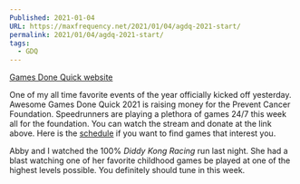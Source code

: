 ```yaml
---
Published: 2021-01-04
URL: https://maxfrequency.net/2021/01/04/agdq-2021-start/
permalink: 2021/01/04/agdq-2021-start/
tags:
  - GDQ
---
```

[Games Done Quick website](https://gamesdonequick.com/)

One of my all time favorite events of the year officially kicked off yesterday. Awesome Games Done Quick 2021 is raising money for the Prevent Cancer Foundation. Speedrunners are playing a plethora of games 24/7 this week all for the foundation. You can watch the stream and donate at the link above. Here is the [schedule](https://gamesdonequick.com/schedule) if you want to find games that interest you.

Abby and I watched the 100% *Diddy Kong Racing* run last night. She had a blast watching one of her favorite childhood games be played at one of the highest levels possible. You definitely should tune in this week.